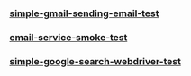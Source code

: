 ### [simple-gmail-sending-email-test](https://github.com/puzz3d-at-qa-projects/simple-gmail-sending-email-test)
### [email-service-smoke-test](https://github.com/puzz3d-at-qa-projects/email-service-smoke-test)
### [simple-google-search-webdriver-test](https://github.com/puzz3d-at-qa-projects/simple-google-search-webdriver-test)

<!--

**Here are some ideas to get you started:**

🙋‍♀️ A short introduction - what is your organization all about?
🌈 Contribution guidelines - how can the community get involved?
👩‍💻 Useful resources - where can the community find your docs? Is there anything else the community should know?
🍿 Fun facts - what does your team eat for breakfast?
🧙 Remember, you can do mighty things with the power of [Markdown](https://docs.github.com/github/writing-on-github/getting-started-with-writing-and-formatting-on-github/basic-writing-and-formatting-syntax)
-->
